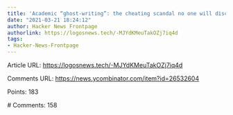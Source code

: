 ```yaml
---
title: 'Academic “ghost-writing”: the cheating scandal no one will discuss (2020)'
date: "2021-03-21 18:24:12"
author: Hacker News Frontpage
authorlink: https://logosnews.tech/-MJYdKMeuTakOZj7iq4d
tags:
- Hacker-News-Frontpage
---
```


<p>Article URL: <a href="https://logosnews.tech/-MJYdKMeuTakOZj7iq4d">https://logosnews.tech/-MJYdKMeuTakOZj7iq4d</a></p>
<p>Comments URL: <a href="https://news.ycombinator.com/item?id=26532604">https://news.ycombinator.com/item?id=26532604</a></p>
<p>Points: 183</p>
<p># Comments: 158</p>
